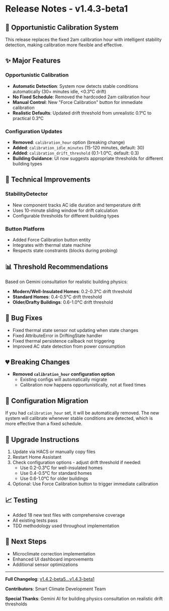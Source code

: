 # Release Notes - v1.4.3-beta1

## 🎯 Opportunistic Calibration System

This release replaces the fixed 2am calibration hour with intelligent stability detection, making calibration more flexible and effective.

## ✨ Major Features

### Opportunistic Calibration
- **Automatic Detection**: System now detects stable conditions automatically (30+ minutes idle, <0.3°C drift)
- **No Fixed Schedule**: Removed the hardcoded 2am calibration hour
- **Manual Control**: New "Force Calibration" button for immediate calibration
- **Realistic Defaults**: Updated drift threshold from unrealistic 0.1°C to practical 0.3°C

### Configuration Updates
- **Removed**: `calibration_hour` option (breaking change)
- **Added**: `calibration_idle_minutes` (15-120 minutes, default: 30)
- **Added**: `calibration_drift_threshold` (0.1-1.0°C, default: 0.3)
- **Building Guidance**: UI now suggests appropriate thresholds for different building types

## 🔧 Technical Improvements

### StabilityDetector
- New component tracks AC idle duration and temperature drift
- Uses 10-minute sliding window for drift calculation
- Configurable thresholds for different building types

### Button Platform
- Added Force Calibration button entity
- Integrates with thermal state machine
- Respects state constraints (blocks during probing)

## 📊 Threshold Recommendations

Based on Gemini consultation for realistic building physics:
- **Modern/Well-Insulated Homes**: 0.2-0.3°C drift threshold
- **Standard Homes**: 0.4-0.5°C drift threshold
- **Older/Drafty Buildings**: 0.6-1.0°C drift threshold

## 🐛 Bug Fixes

- Fixed thermal state sensor not updating when state changes
- Fixed AttributeError in DriftingState handler
- Fixed thermal persistence callback not triggering
- Improved AC state detection from power consumption

## 💔 Breaking Changes

- **Removed `calibration_hour` configuration option**
  - Existing configs will automatically migrate
  - Calibration now happens opportunistically, not at fixed times

## 📝 Configuration Migration

If you had `calibration_hour` set, it will be automatically removed. The new system will calibrate whenever stable conditions are detected, which is more effective than a fixed schedule.

## 🔄 Upgrade Instructions

1. Update via HACS or manually copy files
2. Restart Home Assistant
3. Check configuration options - adjust drift threshold if needed:
   - Use 0.2-0.3°C for well-insulated homes
   - Use 0.4-0.5°C for standard homes
   - Use 0.6-1.0°C for older buildings
4. Optional: Use Force Calibration button to trigger immediate calibration

## 📈 Testing

- Added 18 new test files with comprehensive coverage
- All existing tests pass
- TDD methodology used throughout implementation

## 🔮 Next Steps

- Microclimate correction implementation
- Enhanced UI dashboard improvements
- Additional sensor optimizations

---

**Full Changelog**: [v1.4.2-beta5...v1.4.3-beta1](https://github.com/VectorBarks/smart-climate/compare/v1.4.2-beta5...v1.4.3-beta1)

**Contributors**: Smart Climate Development Team

**Special Thanks**: Gemini AI for building physics consultation on realistic drift thresholds